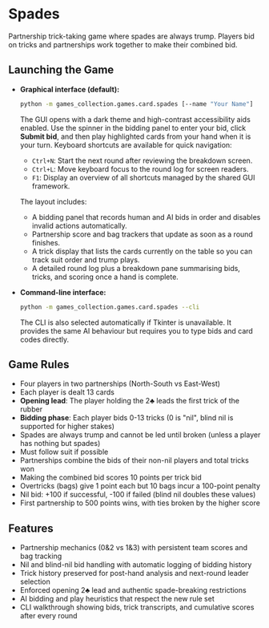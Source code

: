 # Spades

Partnership trick-taking game where spades are always trump. Players bid on tricks and partnerships work together to
make their combined bid.

## Launching the Game

- **Graphical interface (default):**

  ```bash
  python -m games_collection.games.card.spades [--name "Your Name"]
  ```

  The GUI opens with a dark theme and high-contrast accessibility aids enabled. Use the spinner in the bidding panel to
  enter your bid, click **Submit bid**, and then play highlighted cards from your hand when it is your turn. Keyboard
  shortcuts are available for quick navigation:

  - `Ctrl+N`: Start the next round after reviewing the breakdown screen.
  - `Ctrl+L`: Move keyboard focus to the round log for screen readers.
  - `F1`: Display an overview of all shortcuts managed by the shared GUI framework.

  The layout includes:

  - A bidding panel that records human and AI bids in order and disables invalid actions automatically.
  - Partnership score and bag trackers that update as soon as a round finishes.
  - A trick display that lists the cards currently on the table so you can track suit order and trump plays.
  - A detailed round log plus a breakdown pane summarising bids, tricks, and scoring once a hand is complete.

- **Command-line interface:**

  ```bash
  python -m games_collection.games.card.spades --cli
  ```

  The CLI is also selected automatically if Tkinter is unavailable. It provides the same AI behaviour but requires you
  to type bids and card codes directly.

## Game Rules

- Four players in two partnerships (North-South vs East-West)
- Each player is dealt 13 cards
- **Opening lead**: The player holding the 2♣ leads the first trick of the rubber
- **Bidding phase**: Each player bids 0-13 tricks (0 is "nil", blind nil is supported for higher stakes)
- Spades are always trump and cannot be led until broken (unless a player has nothing but spades)
- Must follow suit if possible
- Partnerships combine the bids of their non-nil players and total tricks won
- Making the combined bid scores 10 points per trick bid
- Overtricks (bags) give 1 point each but 10 bags incur a 100-point penalty
- Nil bid: +100 if successful, -100 if failed (blind nil doubles these values)
- First partnership to 500 points wins, with ties broken by the higher score

## Features

- Partnership mechanics (0&2 vs 1&3) with persistent team scores and bag tracking
- Nil and blind-nil bid handling with automatic logging of bidding history
- Trick history preserved for post-hand analysis and next-round leader selection
- Enforced opening 2♣ lead and authentic spade-breaking restrictions
- AI bidding and play heuristics that respect the new rule set
- CLI walkthrough showing bids, trick transcripts, and cumulative scores after every round
